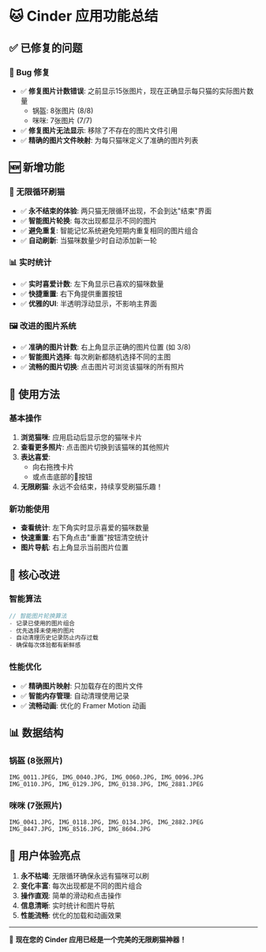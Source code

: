 # 🐱 Cinder 应用功能总结

## ✅ 已修复的问题

### 🔧 Bug 修复
- ✅ **修复图片计数错误**: 之前显示15张图片，现在正确显示每只猫的实际图片数量
  - 锅盔: 8张图片 (8/8)
  - 咪咪: 7张图片 (7/7)
- ✅ **修复图片无法显示**: 移除了不存在的图片文件引用
- ✅ **精确的图片文件映射**: 为每只猫咪定义了准确的图片列表

## 🆕 新增功能

### 🔄 无限循环刷猫
- ✅ **永不结束的体验**: 两只猫无限循环出现，不会到达"结束"界面
- ✅ **智能图片轮换**: 每次出现都显示不同的图片
- ✅ **避免重复**: 智能记忆系统避免短期内重复相同的图片组合
- ✅ **自动刷新**: 当猫咪数量少时自动添加新一轮

### 📊 实时统计
- ✅ **实时喜爱计数**: 左下角显示已喜欢的猫咪数量
- ✅ **快捷重置**: 右下角提供重置按钮
- ✅ **优雅的UI**: 半透明浮动显示，不影响主界面

### 🖼️ 改进的图片系统
- ✅ **准确的图片计数**: 右上角显示正确的图片位置 (如 3/8)
- ✅ **智能图片选择**: 每次刷新都随机选择不同的主图
- ✅ **流畅的图片切换**: 点击图片可浏览该猫咪的所有照片

## 📱 使用方法

### 基本操作
1. **浏览猫咪**: 应用启动后显示您的猫咪卡片
2. **查看更多照片**: 点击图片切换到该猫咪的其他照片
3. **表达喜爱**: 
   - 向右拖拽卡片
   - 或点击底部的💖按钮
4. **无限刷猫**: 永远不会结束，持续享受刷猫乐趣！

### 新功能使用
- **查看统计**: 左下角实时显示喜爱的猫咪数量
- **快速重置**: 右下角点击"重置"按钮清空统计
- **图片导航**: 右上角显示当前图片位置

## 🎯 核心改进

### 智能算法
```typescript
// 智能图片轮换算法
- 记录已使用的图片组合
- 优先选择未使用的图片
- 自动清理历史记录防止内存过载
- 确保每次体验都有新鲜感
```

### 性能优化
- ✅ **精确图片映射**: 只加载存在的图片文件
- ✅ **智能内存管理**: 自动清理使用记录
- ✅ **流畅动画**: 优化的 Framer Motion 动画

## 📊 数据结构

### 锅盔 (8张照片)
```
IMG_0011.JPEG, IMG_0040.JPG, IMG_0060.JPG, IMG_0096.JPG
IMG_0110.JPG, IMG_0129.JPG, IMG_0138.JPG, IMG_2881.JPEG
```

### 咪咪 (7张照片)
```
IMG_0041.JPG, IMG_0118.JPG, IMG_0134.JPG, IMG_2882.JPEG
IMG_8447.JPG, IMG_8516.JPG, IMG_8604.JPG
```

## 🌟 用户体验亮点

1. **永不枯竭**: 无限循环确保永远有猫咪可以刷
2. **变化丰富**: 每次出现都是不同的图片组合
3. **操作直观**: 简单的滑动和点击操作
4. **信息清晰**: 实时统计和图片导航
5. **性能流畅**: 优化的加载和动画效果

---

🎉 **现在您的 Cinder 应用已经是一个完美的无限刷猫神器！**
